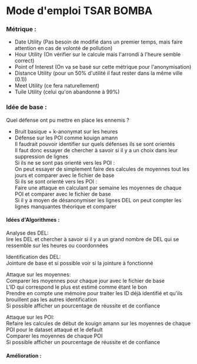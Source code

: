 # Mode d'emploi TSAR BOMBA
### Métrique :  
- Date Utility (Pas besoin de modifié dans un premier temps, mais faire attention en cas de volonté de pollution)  
- Hour Utility (On vérifier sur le calcule mais l'arrondi à l'heure semble correct)  
- Point of Interest (On va se basé sur cette métrique pour l'anonymisation)  
- Distance Utility (pour un 50% d'utilité il faut rester dans la même ville (0.1))  
- Meet Utility (ce fera naturellement)  
- Tuile Utility (celui qu'on abandonne à 99%)  

### Idée de base :  
Quel défense ont pu mettre en place les ennemis ?  
- Bruit basique + k-anonymat sur les heures  
- Défense sur les POI comme kouign amann  
Il faudrait pouvoir identifier sur quels défenses ils se sont orientés  
	Il faut donc essayer de chercher à savoir si il y a un choix dans leur suppression de lignes  
Si ils ne se sont pas orienté vers les POI :  
	On peut essayer de simplement faire des calcules de moyennes tout les jours et comparer avec le fichier de base  
Si ils se sont orienté vers les POI :  
	Faire une attaque en calculant par semaine les moyennes de chaque POI et comparer avec le fichier de base  
Si il y a moyen de désanonymiser les lignes DEL on peut compter les lignes manquantes théorique et comparer  

#### Idées d'Algorithmes :  
Analyse des DEL:  
	lire les DEL et chercher à savoir si il y a un grand nombre de DEL qui se ressemble sur les heures ou coordonnées  

Identification des DEL:  
	Jointure de base et si possible voir si la jointure à fonctionné  

Attaque sur les moyennes:  
	Comparer les moyennes pour chaque jour avec le fichier de base  
	L'ID qui correspond le plus est estimé comme étant le bon  
	Prendre en compte une mémoire pour traiter les ID déjà identifié et qu'ils brouillent pas les autres identification  
	Si possible afficher un pourcentage de réussite et de confiance  

Attaque sur les POI:  
	Refaire les calcules de début de kouign amann sur les moyennes de chaque POI pour le dataset attaqué et le default  
	Comparer les moyennes de chaque POI  
	Si possible afficher un pourcentage de réussite et de confiance  

#### Amélioration :

